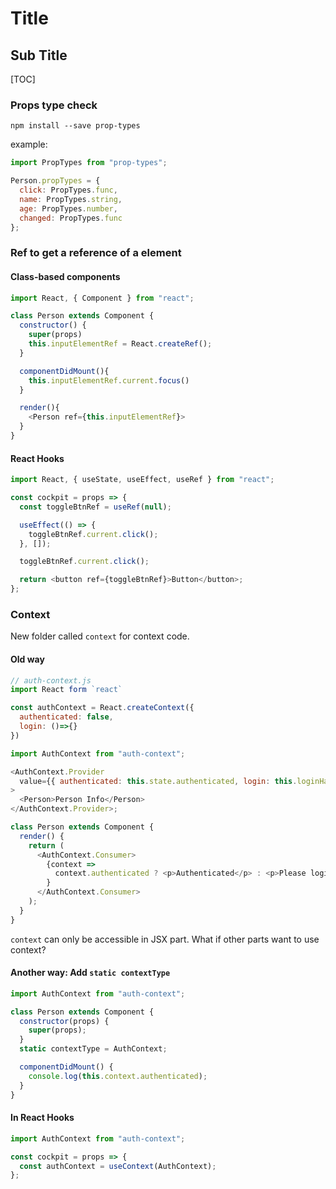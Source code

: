 # Title

## Sub Title

[TOC]

### Props type check

```
npm install --save prop-types
```

example:

```js
import PropTypes from "prop-types";

Person.propTypes = {
  click: PropTypes.func,
  name: PropTypes.string,
  age: PropTypes.number,
  changed: PropTypes.func
};
```

### Ref to get a reference of a element

#### Class-based components

```js
import React, { Component } from "react";

class Person extends Component {
  constructor() {
    super(props)
    this.inputElementRef = React.createRef();
  }

  componentDidMount(){
    this.inputElementRef.current.focus()
  }

  render(){
    <Person ref={this.inputElementRef}>
  }
}
```

#### React Hooks

```js
import React, { useState, useEffect, useRef } from "react";

const cockpit = props => {
  const toggleBtnRef = useRef(null);

  useEffect(() => {
    toggleBtnRef.current.click();
  }, []);

  toggleBtnRef.current.click();

  return <button ref={toggleBtnRef}>Button</button>;
};
```

### Context

New folder called `context` for context code.

#### Old way

```js
// auth-context.js
import React form `react`

const authContext = React.createContext({
  authenticated: false,
  login: ()=>{}
})
```

```js
import AuthContext from "auth-context";

<AuthContext.Provider
  value={{ authenticated: this.state.authenticated, login: this.loginHandler }}
>
  <Person>Person Info</Person>
</AuthContext.Provider>;
```

```js
class Person extends Component {
  render() {
    return (
      <AuthContext.Consumer>
        {context =>
          context.authenticated ? <p>Authenticated</p> : <p>Please login</p>
        }
      </AuthContext.Consumer>
    );
  }
}
```

`context` can only be accessible in JSX part. What if other parts want to use context?

#### Another way: Add `static contextType`

```js
import AuthContext from "auth-context";

class Person extends Component {
  constructor(props) {
    super(props);
  }
  static contextType = AuthContext;

  componentDidMount() {
    console.log(this.context.authenticated);
  }
}
```

#### In React Hooks

```js
import AuthContext from "auth-context";

const cockpit = props => {
  const authContext = useContext(AuthContext);
};
```
